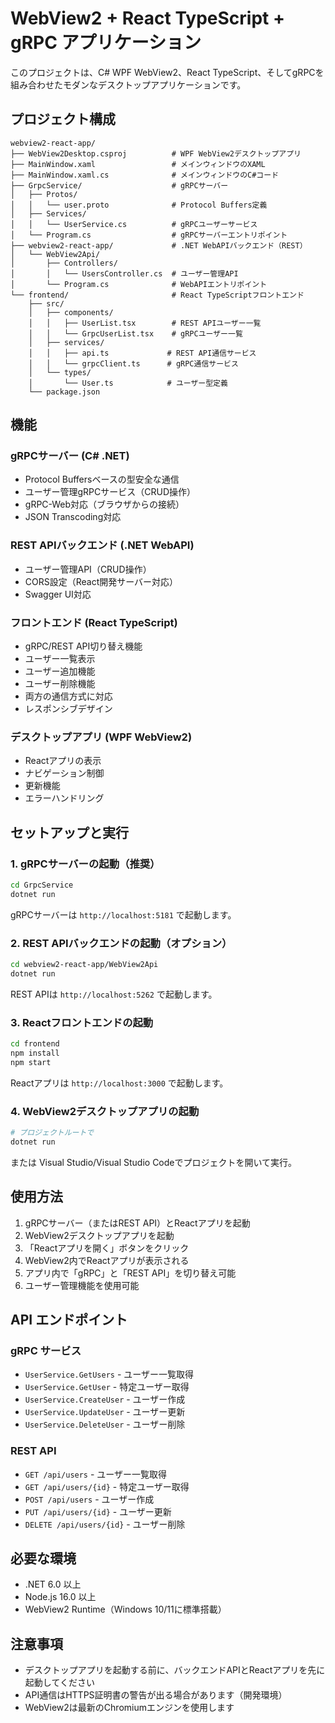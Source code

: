 # WebView2 + React TypeScript + gRPC アプリケーション

このプロジェクトは、C# WPF WebView2、React TypeScript、そしてgRPCを組み合わせたモダンなデスクトップアプリケーションです。

## プロジェクト構成

```
webview2-react-app/
├── WebView2Desktop.csproj          # WPF WebView2デスクトップアプリ
├── MainWindow.xaml                 # メインウィンドウのXAML
├── MainWindow.xaml.cs              # メインウィンドウのC#コード
├── GrpcService/                    # gRPCサーバー
│   ├── Protos/
│   │   └── user.proto              # Protocol Buffers定義
│   ├── Services/
│   │   └── UserService.cs          # gRPCユーザーサービス
│   └── Program.cs                  # gRPCサーバーエントリポイント
├── webview2-react-app/             # .NET WebAPIバックエンド（REST）
│   └── WebView2Api/
│       ├── Controllers/
│       │   └── UsersController.cs  # ユーザー管理API
│       └── Program.cs              # WebAPIエントリポイント
└── frontend/                       # React TypeScriptフロントエンド
    ├── src/
    │   ├── components/
    │   │   ├── UserList.tsx        # REST APIユーザー一覧
    │   │   └── GrpcUserList.tsx    # gRPCユーザー一覧
    │   ├── services/
    │   │   ├── api.ts             # REST API通信サービス
    │   │   └── grpcClient.ts      # gRPC通信サービス
    │   └── types/
    │       └── User.ts            # ユーザー型定義
    └── package.json
```

## 機能

### gRPCサーバー (C# .NET)
- Protocol Buffersベースの型安全な通信
- ユーザー管理gRPCサービス（CRUD操作）
- gRPC-Web対応（ブラウザからの接続）
- JSON Transcoding対応

### REST APIバックエンド (.NET WebAPI)
- ユーザー管理API（CRUD操作）
- CORS設定（React開発サーバー対応）
- Swagger UI対応

### フロントエンド (React TypeScript)
- gRPC/REST API切り替え機能
- ユーザー一覧表示
- ユーザー追加機能
- ユーザー削除機能
- 両方の通信方式に対応
- レスポンシブデザイン

### デスクトップアプリ (WPF WebView2)
- Reactアプリの表示
- ナビゲーション制御
- 更新機能
- エラーハンドリング

## セットアップと実行

### 1. gRPCサーバーの起動（推奨）

```bash
cd GrpcService
dotnet run
```

gRPCサーバーは `http://localhost:5181` で起動します。

### 2. REST APIバックエンドの起動（オプション）

```bash
cd webview2-react-app/WebView2Api
dotnet run
```

REST APIは `http://localhost:5262` で起動します。

### 3. Reactフロントエンドの起動

```bash
cd frontend
npm install
npm start
```

Reactアプリは `http://localhost:3000` で起動します。

### 4. WebView2デスクトップアプリの起動

```bash
# プロジェクトルートで
dotnet run
```

または Visual Studio/Visual Studio Codeでプロジェクトを開いて実行。

## 使用方法

1. gRPCサーバー（またはREST API）とReactアプリを起動
2. WebView2デスクトップアプリを起動
3. 「Reactアプリを開く」ボタンをクリック
4. WebView2内でReactアプリが表示される
5. アプリ内で「gRPC」と「REST API」を切り替え可能
6. ユーザー管理機能を使用可能

## API エンドポイント

### gRPC サービス
- `UserService.GetUsers` - ユーザー一覧取得
- `UserService.GetUser` - 特定ユーザー取得
- `UserService.CreateUser` - ユーザー作成
- `UserService.UpdateUser` - ユーザー更新
- `UserService.DeleteUser` - ユーザー削除

### REST API
- `GET /api/users` - ユーザー一覧取得
- `GET /api/users/{id}` - 特定ユーザー取得
- `POST /api/users` - ユーザー作成
- `PUT /api/users/{id}` - ユーザー更新
- `DELETE /api/users/{id}` - ユーザー削除

## 必要な環境

- .NET 6.0 以上
- Node.js 16.0 以上
- WebView2 Runtime（Windows 10/11に標準搭載）

## 注意事項

- デスクトップアプリを起動する前に、バックエンドAPIとReactアプリを先に起動してください
- API通信はHTTPS証明書の警告が出る場合があります（開発環境）
- WebView2は最新のChromiumエンジンを使用します
